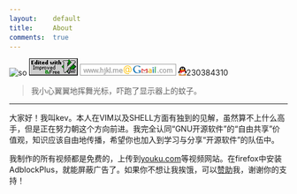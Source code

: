```yaml
---
layout:    default
title:     About
comments:  true
---
```


![so](http://stackoverflow.com/users/flair/348785.png?theme=dark)
![vim](/img/love-vim.gif)
![gmail](/img/gmail.png)
![qq](/img/qq.gif)230384310

> 我小心翼翼地挥舞光标，吓跑了显示器上的蚊子。

----

大家好！我叫kev。本人在VIM以及SHELL方面有独到的见解，虽然算不上什么高手，但是正在努力朝这个方向前进。我完全认同“GNU开源软件”的“自由共享”价值观，知识应该自由地传播，希望你也加入到学习与分享“开源软件”的队伍中。

我制作的所有视频都是免费的，上传到[youku.com](http://i.youku.com/vimhjkl)等视频网站。在firefox中安装AdblockPlus，就能屏蔽广告了。如果你不想让我挨饿，可以[赞助](https://me.alipay.com/hjkl)我，谢谢你的支持！

